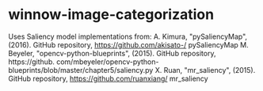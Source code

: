 # winnow-image-categorization
Uses Saliency model implementations from:
A. Kimura, "pySaliencyMap", (2016). GitHub repository, https://github.com/akisato-/ pySaliencyMap
M. Beyeler, "opencv-python-blueprints", (2015). GitHub repository, https://github. com/mbeyeler/opencv-python-blueprints/blob/master/chapter5/saliency.py
X. Ruan, "mr_saliency", (2015). GitHub repository, https://github.com/ruanxiang/ mr_saliency